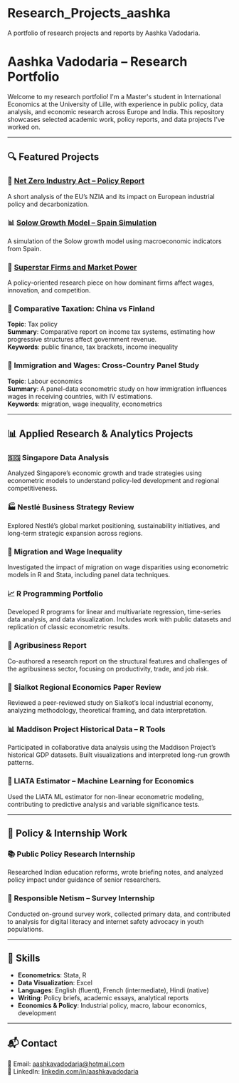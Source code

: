 # Research_Projects_aashka
A portfolio of research projects and reports by Aashka Vadodaria.
# Aashka Vadodaria – Research Portfolio

Welcome to my research portfolio! I'm a Master's student in International Economics at the University of Lille, with experience in public policy, data analysis, and economic research across Europe and India. This repository showcases selected academic work, policy reports, and data projects I've worked on.

---

## 🔍 Featured Projects

### 📄 [Net Zero Industry Act – Policy Report](./Net_Zero_Industry_Report.pdf)  
A short analysis of the EU’s NZIA and its impact on European industrial policy and decarbonization.

### 📊 [Solow Growth Model – Spain Simulation](./Solow_Model_Spain.pdf)  
A simulation of the Solow growth model using macroeconomic indicators from Spain.

### 📘 [Superstar Firms and Market Power](./Superstar_Firms_Report.pdf)  
A policy-oriented research piece on how dominant firms affect wages, innovation, and competition.

### 🧾 Comparative Taxation: China vs Finland  
**Topic**: Tax policy  
**Summary**: Comparative report on income tax systems, estimating how progressive structures affect government revenue.  
**Keywords**: public finance, tax brackets, income inequality

### 👷 Immigration and Wages: Cross-Country Panel Study  
**Topic**: Labour economics  
**Summary**: A panel-data econometric study on how immigration influences wages in receiving countries, with IV estimations.  
**Keywords**: migration, wage inequality, econometrics

---

## 📊 Applied Research & Analytics Projects

### 🇸🇬 Singapore Data Analysis  
Analyzed Singapore’s economic growth and trade strategies using econometric models to understand policy-led development and regional competitiveness.

### 🏭 Nestlé Business Strategy Review  
Explored Nestlé’s global market positioning, sustainability initiatives, and long-term strategic expansion across regions.

### 🧮 Migration and Wage Inequality  
Investigated the impact of migration on wage disparities using econometric models in R and Stata, including panel data techniques.

### 📈 R Programming Portfolio  
Developed R programs for linear and multivariate regression, time-series data analysis, and data visualization. Includes work with public datasets and replication of classic econometric results.

### 🌾 Agribusiness Report  
Co-authored a research report on the structural features and challenges of the agribusiness sector, focusing on productivity, trade, and job risk.

### 📄 Sialkot Regional Economics Paper Review  
Reviewed a peer-reviewed study on Sialkot’s local industrial economy, analyzing methodology, theoretical framing, and data interpretation.

### 📊 Maddison Project Historical Data – R Tools  
Participated in collaborative data analysis using the Maddison Project’s historical GDP datasets. Built visualizations and interpreted long-run growth patterns.

### 🤖 LIATA Estimator – Machine Learning for Economics  
Used the LIATA ML estimator for non-linear econometric modeling, contributing to predictive analysis and variable significance tests.

---

## 🧾 Policy & Internship Work

### 📚 Public Policy Research Internship  
Researched Indian education reforms, wrote briefing notes, and analyzed policy impact under guidance of senior researchers.

### 📱 Responsible Netism – Survey Internship  
Conducted on-ground survey work, collected primary data, and contributed to analysis for digital literacy and internet safety advocacy in youth populations.

---

## 🧰 Skills

- **Econometrics**: Stata, R  
- **Data Visualization**: Excel  
- **Languages**: English (fluent), French (intermediate), Hindi (native)  
- **Writing**: Policy briefs, academic essays, analytical reports  
- **Economics & Policy**: Industrial policy, macro, labour economics, development

---

## 📬 Contact

📧 Email: aashkavadodaria@hotmail.com  
🔗 LinkedIn: [linkedin.com/in/aashkavadodaria](https://linkedin.com/in/aashkavadodaria)
